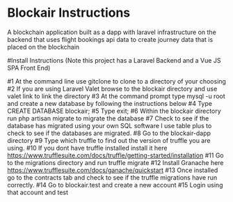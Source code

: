 # Blockair Instructions
A blockchain application built as a dapp with laravel infrastructure on the backend that uses flight bookings api data to create journey data that is placed on the blockchain

#Install Instructions
(Note this project has a Laravel Backend and a Vue JS SPA Front End)

#1 At the command line use gitclone to clone to a directory of your choosing
#2 If you are using Laravel Valet browse to the blockair directory and use valet link to link the directory
#3 At the command prompt type mysql -u root and create a new database by following the instructions below
#4 Type CREATE DATABASE blockair;
#5 Type exit;
#6 Within the blockair directory run php artisan migrate to migrate the database
#7 Check to see if the database has migrated using your own SQL software I use table plus to check to see if the databases are migrated.
#8 Go to the blockair-dapp directory
#9 Type which truffle to find out the version of truffle you are using.
#10 If you dont have truffle installed install it here https://www.trufflesuite.com/docs/truffle/getting-started/installation
#11 Go to the migrations directory and run truffle migrate
#12 Install Granache here https://www.trufflesuite.com/docs/ganache/quickstart
#13 Once installed go to the contracts tab and check to see if the truffle migrations have run correctly.
#14 Go to blockair.test and create a new account
#15 Login using that account and test
